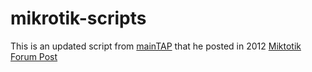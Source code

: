 # mikrotik-scripts

This is an updated script from [mainTAP](https://forum.mikrotik.com/memberlist.php?mode=viewprofile&u=55976&sid=f1c9217a3546fe24a087ab766b95d9df) that he posted in 2012 [Miktotik Forum Post](https://forum.mikrotik.com/viewtopic.php?t=85505)
